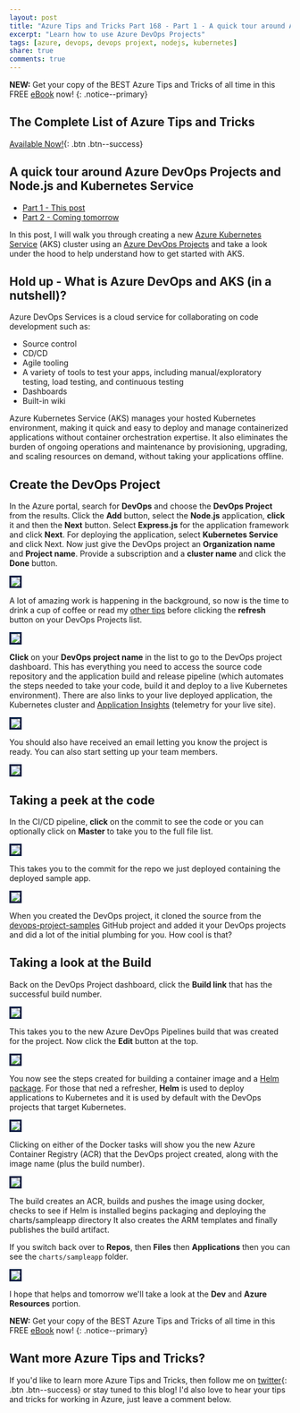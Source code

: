 ```yaml
---
layout: post
title: "Azure Tips and Tricks Part 168 - Part 1 - A quick tour around Azure DevOps Projects using Node.js and AKS"
excerpt: "Learn how to use Azure DevOps Projects"
tags: [azure, devops, devops projext, nodejs, kubernetes]
share: true
comments: true
---
```

 
**NEW:** Get your copy of the BEST Azure Tips and Tricks of all time in this FREE [eBook](http://ebook.azuredev.tips) now!
{: .notice--primary}
 
## The Complete List of Azure Tips and Tricks
 
[Available Now!](https://michaelcrump.net/azure-tips-and-tricks-complete-list/){: .btn .btn--success}
 
## A quick tour around Azure DevOps Projects and Node.js and Kubernetes Service

* [Part 1 - This post](http://www.michaelcrump.net/azure-tips-and-tricks168/)
* [Part 2 - Coming tomorrow]()
 
In this post, I will walk you through creating a new [Azure Kubernetes Service](https://azure.microsoft.com/en-us/services/kubernetes-service/) (AKS) cluster using an [Azure DevOps Projects](https://azure.microsoft.com/en-us/features/devops-projects/) and take a look under the hood to help understand how to get started with AKS.

## Hold up - What is Azure DevOps and AKS (in a nutshell)?

Azure DevOps Services is a cloud service for collaborating on code development such as: 

* Source control
* CD/CD
* Agile tooling
* A variety of tools to test your apps, including manual/exploratory testing, load testing, and continuous testing
* Dashboards
* Built-in wiki

Azure Kubernetes Service (AKS) manages your hosted Kubernetes environment, making it quick and easy to deploy and manage containerized applications without container orchestration expertise. It also eliminates the burden of ongoing operations and maintenance by provisioning, upgrading, and scaling resources on demand, without taking your applications offline.

## Create the DevOps Project

In the Azure portal, search for **DevOps** and choose the **DevOps Project** from the results. Click the **Add** button, select the **Node.js** application, **click** it and then the **Next** button. Select **Express.js** for the application framework and click **Next**. For deploying the application, select **Kubernetes Service** and click Next. Now just give the DevOps project an **Organization name** and **Project name**. Provide a subscription and a **cluster name** and click the **Done** button. 

<img style="border:3px solid #021a40" src="./files/devops-k8s1.gif">

A lot of amazing work is happening in the background, so now is the time to drink a cup of coffee or read my [other tips](http://azuredev.tips) before clicking the **refresh** button on your DevOps Projects list. 

<img style="border:3px solid #021a40" src="./files/devops-k8s2.png">

**Click** on your **DevOps project name** in the list to go to the DevOps project dashboard. This has everything you need to access the source code repository and the application build and release pipeline (which automates the steps needed to take your code, build it and deploy to a live Kubernetes environment).  There are also links to your live deployed application, the Kubernetes cluster and [Application Insights](https://docs.microsoft.com/en-us/azure/application-insights/app-insights-overview) (telemetry for your live site).

<img style="border:3px solid #021a40" src="./files/devops-k8s3.png">

You should also have received an email letting you know the project is ready. You can also start setting up your team members. 

<img style="border:3px solid #021a40" src="./files/devops-k8s20.png">

## Taking a peek at the code
In the CI/CD pipeline, **click** on the commit to see the code or you can optionally click on **Master** to take you to the full file list.

<img style="border:3px solid #021a40" src="./files/devops-k8s4.png">

This takes you to the commit for the repo we just deployed containing the deployed sample app.

<img style="border:3px solid #021a40" src="./files/devops-k8s5.png">

When you created the DevOps project, it cloned the source from the [devops-project-samples](https://github.com/Microsoft/devops-project-samples) GitHub project and added it your DevOps projects and did a lot of the initial plumbing for you. How cool is that?

## Taking a look at the Build

Back on the DevOps Project dashboard, click the **Build link** that has the successful build number.

<img style="border:3px solid #021a40" src="./files/devops-k8s6.png">

This takes you to the new Azure DevOps Pipelines build that was created for the project. Now click the **Edit** button at the top.

<img style="border:3px solid #021a40" src="./files/devops-k8s7.png">

You now see the steps created for building a container image and a [Helm package](https://helm.sh/). For those that ned a refresher, **Helm** is used to deploy applications to Kubernetes and it is used by default with the DevOps projects that target Kubernetes.

<img style="border:3px solid #021a40" src="./files/devops-k8s8.png">

Clicking on either of the Docker tasks will show you the new Azure Container Registry (ACR) that the DevOps project created, along with the image name (plus the build number).

<img style="border:3px solid #021a40" src="./files/devops-k8s9.png">

The build creates an ACR, builds and pushes the image using docker, checks to see if Helm is installed begins packaging and deploying the charts/sampleapp directory It also creates the ARM templates and finally publishes the build artifact.

If you switch back over to **Repos**, then **Files** then **Applications** then you can see the `charts/sampleapp` folder. 

<img style="border:3px solid #021a40" src="./files/devops-k8s10.png">

I hope that helps and tomorrow we'll take a look at the **Dev** and **Azure Resources** portion.

**NEW:** Get your copy of the BEST Azure Tips and Tricks of all time in this FREE [eBook](http://ebook.azuredev.tips) now!
{: .notice--primary}
 
## Want more Azure Tips and Tricks?
 
If you'd like to learn more Azure Tips and Tricks, then follow me on [twitter](http://twitter.com/mbcrump){: .btn .btn--success} or stay tuned to this blog! I'd also love to hear your tips and tricks for working in Azure, just leave a comment below.